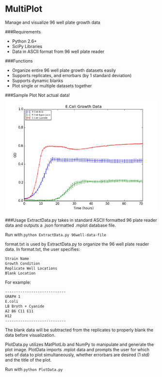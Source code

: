 # MultiPlot
Manage and visualize 96 well plate growth data

###Requirements
- Python 2.6+
- SciPy Libraries
- Data in ASCII format from 96 well plate reader

###Functions
* Organize entire 96 well plate growth datasets easily
* Supports replicates, and errorbars (by 1 standard deviation)
* Supports dynamic blanks
* Plot single or multiple datasets together

###Sample Plot
Not actual data!
![Alt text](https://github.com/ryanusahk/MultiPlot/blob/master/E.Coli%20Growth%20Data.png)

###Usage
ExtractData.py takes in standard ASCII formatted 96 plate reader data and outputs a .json formatted .mplot database file.

Run with `python ExtractData.py 96well-data-file`

format.txt is used by ExtractData.py to organize the 96 well plate reader data. In format.txt, the user specifies:

```
Strain Name
Growth Condition
Replicate Well Locations
Blank Location
```
For example:
```
----------------------------
GRAPH 1
E.coli
LB Broth + Cyanide
A2 B6 C11 E11
H12
----------------------------
```
The blank data will be subtracted from the replicates to properly blank the data before visualization.

PlotData.py utilizes MatPlotLib and NumPy to manipulate and generate the plot image. PlotData imports .mplot data and prompts the user for which sets of data to plot simultaneously, whether errorbars are desired (1 std) and the title of the plot.

Run with `python PlotData.py`
